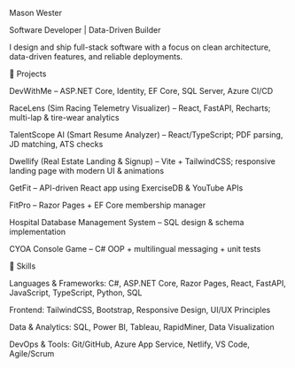 Mason Wester

Software Developer | Data-Driven Builder

I design and ship full-stack software with a focus on clean architecture, data-driven features, and reliable deployments. 

🚀 Projects

DevWithMe – ASP.NET Core, Identity, EF Core, SQL Server, Azure CI/CD

RaceLens (Sim Racing Telemetry Visualizer) – React, FastAPI, Recharts; multi-lap & tire-wear analytics

TalentScope AI (Smart Resume Analyzer) – React/TypeScript; PDF parsing, JD matching, ATS checks

Dwellify (Real Estate Landing & Signup) – Vite + TailwindCSS; responsive landing page with modern UI & animations

GetFit – API-driven React app using ExerciseDB & YouTube APIs

FitPro – Razor Pages + EF Core membership manager

Hospital Database Management System – SQL design & schema implementation

CYOA Console Game – C# OOP + multilingual messaging + unit tests

🔹 Skills

Languages & Frameworks: C#, ASP.NET Core, Razor Pages, React, FastAPI, JavaScript, TypeScript, Python, SQL

Frontend: TailwindCSS, Bootstrap, Responsive Design, UI/UX Principles

Data & Analytics: SQL, Power BI, Tableau, RapidMiner, Data Visualization

DevOps & Tools: Git/GitHub, Azure App Service, Netlify, VS Code, Agile/Scrum
